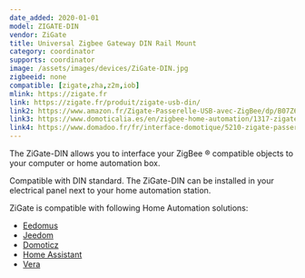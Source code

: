 ```yaml
---
date_added: 2020-01-01
model: ZIGATE-DIN
vendor: ZiGate
title: Universal Zigbee Gateway DIN Rail Mount
category: coordinator
supports: coordinator
image: /assets/images/devices/ZiGate-DIN.jpg
zigbeeid: none
compatible: [zigate,zha,z2m,iob]
mlink: https://zigate.fr
link: https://zigate.fr/produit/zigate-usb-din/
link2: https://www.amazon.fr/Zigate-Passerelle-USB-avec-ZigBee/dp/B07Z6P9HX6/
link3: https://www.domoticalia.es/en/zigbee-home-automation/1317-zigate-usb-din-3770014375018.html
link4: https://www.domadoo.fr/fr/interface-domotique/5210-zigate-passerelle-zigbee-sur-rail-din-zigate-din-3770014375049.html
---
```

The ZiGate-DIN allows you to interface your ZigBee ® compatible objects to your computer or home automation box.

Compatible with DIN standard. The ZiGate-DIN can be installed in your electrical panel next to your home automation station.

ZiGate is compatible with following Home Automation solutions:
* [Eedomus](https://doc.eedomus.com/view/Eedomus_et_Zigate)
* [Jeedom](https://github.com/doudz/zigate)
* [Domoticz](https://www.domoticz.com/wiki/Zigate)
* [Home Assistant](https://community.home-assistant.io/search?q=zigate)
* [Vera](https://github.com/vosmont/Vera-Plugin-ZiGateGateway)
